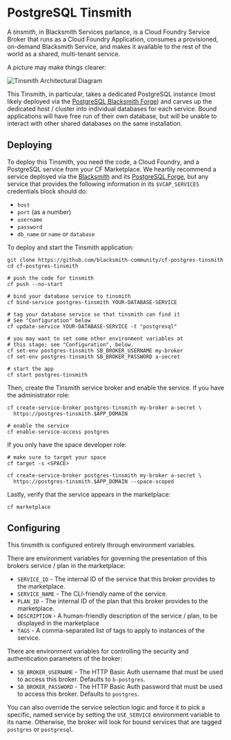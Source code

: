 # PostgreSQL Tinsmith

A _tinsmith_, in Blacksmith Services parlance, is a Cloud Foundry
Service Broker that runs as a Cloud Foundry Application, consumes
a provisioned, on-demand Blacksmith Service, and makes it
available to the rest of the world as a shared, multi-tenant
service.

A picture may make things clearer:

![Tinsmith Architectural Diagram](docs/tinsmith.png)

This Tinsmith, in particular, takes a dedicated PostgreSQL
instance (most likely deployed via the [PostgreSQL Blacksmith
Forge][pg-forge]) and carves up the dedicated host / cluster into
individual databases for each service.  Bound applications will
have free run of their own database, but will be unable to
interact with other shared databases on the same installation.

## Deploying

To deploy this Tinsmith, you need the code, a Cloud Foundry, and a
PostgreSQL service from your CF Marketplace.  We heartily
recommend a service deployed via the [Blacksmith][blacksmith] and
its [PostgreSQL Forge][pg-forge], but any service that provides the following 
information in its `$VCAP_SERVICES` credentials block should do:

- `host`
- `port` (as a number)
- `username`
- `password`  
- `db_name` or `name` or `database`

To deploy and start the Tinsmith application:

```shell
git clone https://github.com/blacksmith-community/cf-postgres-tinsmith
cd cf-postgres-tinsmith

# push the code for tinsmith
cf push --no-start

# bind your database service to tinsmith
cf bind-service postgres-tinsmith YOUR-DATABASE-SERVICE

# tag your database service so that tinsmith can find it
# See "Configuration" below
cf update-service YOUR-DATABASE-SERVICE -t "postgresql"

# you may want to set some other environment variables at
# this stage; see "Configuration", below.
cf set-env postgres-tinsmith SB_BROKER_USERNAME my-broker
cf set-env postgres-tinsmith SB_BROKER_PASSWORD a-secret

# start the app
cf start postgres-tinsmith
```

Then, create the Tinsmith service broker and enable the service. If you have the administrator role:

```shell
cf create-service-broker postgres-tinsmith my-broker a-secret \
  https://postgres-tinsmith.$APP_DOMAIN

# enable the service
cf enable-service-access postgres
```

If you only have the space developer role:

```shell
# make sure to target your space
cf target -s <SPACE>

cf create-service-broker postgres-tinsmith my-broker a-secret \
  https://postgres-tinsmith.$APP_DOMAIN --space-scoped
```  

Lastly, verify that the service appears in the marketplace:

```shell
cf marketplace
```

## Configuring

This tinsmith is configured entirely through environment
variables.

There are environment variables for governing the presentation of
this brokers service / plan in the marketplace:

- `SERVICE_ID` - The internal ID of the service that this broker
  provides to the marketplace.
- `SERVICE_NAME` - The CLI-friendly name of the service.
- `PLAN_ID` - The internal ID of the plan that this broker
  provides to the marketplace.
- `DESCRIPTION` - A human-friendly description of the service /
  plan, to be displayed in the marketplace
- `TAGS` - A comma-separated list of tags to apply to instances
  of the service.

There are environment variables for controlling the security and
authentication parameters of the broker:

- `SB_BROKER_USERNAME` - The HTTP Basic Auth username that must
  be used to access this broker.  Defaults to `b-postgres`.
- `SB_BROKER_PASSWORD` - The HTTP Basic Auth password that must
  be used to access this broker.  Defaults to `postgres`.

You can also override the service selection logic and force it to
pick a specific, named service by setting the `USE_SERVICE`
environment variable to its name.  Otherwise, the broker will look
for bound services that are tagged `postgres` or `postgresql`.





[pg-forge]: https://github.com/blacksmith-community/postgresql-forge-boshrelease
[blacksmith]: https://github.com/cloudfoundry-community/blacksmith

